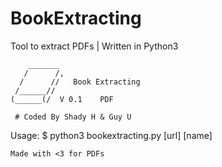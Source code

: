# BookExtracting

Tool to extract PDFs
| Written in Python3 

        _______
       /      /,    
      /      //   Book Extracting
     /______//          
    (______(/  V 0.1    PDF  
     
     # Coded By Shady H & Guy U
   
   
Usage: $ python3 bookextracting.py [url] [name]

    Made with <3 for PDFs
